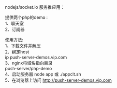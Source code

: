 nodejs/socket.io 服务推应用：

提供两个php的demo : <br/>
	1、聊天室 <br/>
	2、订阅器 <br/>

使用方法:<br/>
	1、下载文件并解压<br/>
	2、绑定host  <br/>
		ip  push-server-demos.vip.com <br/>
	3、nginx将域名指向目录 <br/> 
		push-server/php-demo <br/>
	4、启动服务器 node app 或 ./appclt.sh <br/>
	5、在浏览器上访问 http://push-server-demos.vip.com <br/>